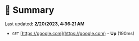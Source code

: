 # 📖 Summary
Last updated: **2/20/2023, 4:36:21 AM**

- `GET` [https://google.com](https://google.com) - **Up** (190ms)
